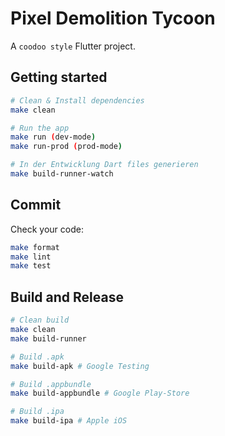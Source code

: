 # Pixel Demolition Tycoon

A `coodoo style` Flutter project.

## Getting started

```sh
# Clean & Install dependencies
make clean

# Run the app
make run (dev-mode)
make run-prod (prod-mode)

# In der Entwicklung Dart files generieren
make build-runner-watch
```

## Commit

Check your code:

```sh
make format
make lint
make test
```

## Build and Release

```sh
# Clean build
make clean
make build-runner

# Build .apk
make build-apk # Google Testing

# Build .appbundle
make build-appbundle # Google Play-Store

# Build .ipa
make build-ipa # Apple iOS
```